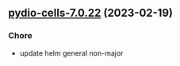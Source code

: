 

## [pydio-cells-7.0.22](https://github.com/truecharts/charts/compare/pydio-cells-7.0.21...pydio-cells-7.0.22) (2023-02-19)

### Chore

- update helm general non-major
  
  